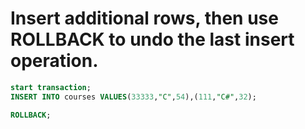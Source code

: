 #  Insert additional rows, then use ROLLBACK to undo the last insert operation.

```sql
start transaction;
INSERT INTO courses VALUES(33333,"C",54),(111,"C#",32);

ROLLBACK;

```